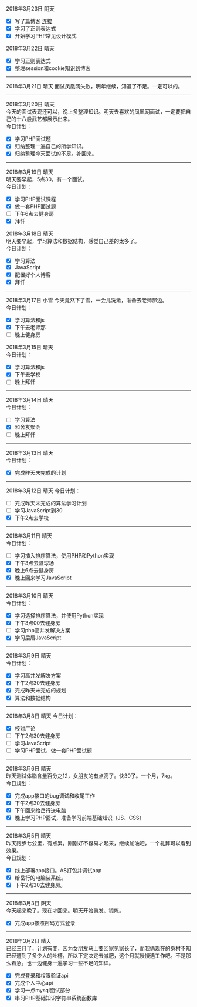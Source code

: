 2018年3月23日 阴天
- [x] 写了篇博客  [连接](http://blog.colorful3.com/archives/358#more-358)
- [x] 学习了正则表达式
- [x] 开始学习PHP常见设计模式

2018年3月22日 晴天  
- [x] 学习正则表达式
- [x] 整理session和cookie知识到博客 

---

2018年3月21日 晴天
面试凤凰网失败，明年继续，知道了不足。一定可以的。

---

2018年3月20日 晴天  
今天的面试表现还可以，晚上多整理知识。明天去喜欢的凤凰网面试，一定要把自己的十八般武艺都展示出来。  
今日计划：  
- [x] 学习PHP面试题
- [x] 归纳整理一遍自己的所学知识。
- [x] 归纳整理今天面试的不足。补回来。

---

2018年3月19日 晴天  
明天要早起，5点30，有一个面试。  
今日计划：  
- [x] 学习PHP面试课程
- [x] 做一套PHP面试题
- [ ] 下午6点去健身房
- [x] 拜忏

2018年3月18日 晴天  
明天要早起，学习算法和数据结构，感觉自己差的太多了。  
今日计划：  
- [x] 学习算法
- [x] JavaScript
- [x] 配置好个人博客
- [x] 拜忏

---

2018年3月17日 小雪
今天竟然下了雪，一会儿洗漱，准备去老师那边。  
今日计划：  
- [x] 学习算法和js
- [x] 下午去老师那
- [ ] 晚上健身房

2018年3月15日 晴天  
今日计划：
- [x] 学习算法和js
- [x] 下午去学校
- [ ] 晚上拜忏

---

2018年3月14日 晴天  
今日计划：  
- [ ] 学习算法
- [x] 和舍友聚会
- [ ] 晚上拜忏

---

2018年3月13日 晴天  
今日计划：  
- [x] 完成昨天未完成的计划

---

2018年3月12日 晴天
今日计划：
- [ ] 完成昨天未完成的算法学习计划
- [ ] 学习JavaScript到30
- [x] 下午2点去学校

---

2018年3月11日 晴天  
今日计划：  
- [ ] 学习插入排序算法，使用PHP和Python实现
- [x] 下午3点去篮球场
- [x] 晚上6点去健身房
- [x] 晚上回来学习JavaScript

---

2018年3月10日 晴天  
今日计划：  
- [x] 学习选择排序算法，并使用Python实现
- [x] 下午3点00去健身房
- [ ] 学习php高并发解决方案
- [x] 学习后盾JavaScript

---

2018年3月9日 晴天  
今日计划：  
- [x] 学习高并发解决方案
- [x] 下午2点30去健身房
- [x] 完成昨天未完成的规划
- [x] 算法和数据结构

---

2018年3月8日 晴天
今日计划：  
- [x] 校对广论
- [ ] 下午2点30去健身房
- [ ] 学习JavaScript
- [ ] 学习PHP面试，做一套PHP面试题

---

2018年3月6日 晴天  
昨天测试体脂含量百分之12，女朋友的有点高了。快30了。一个月，7kg。  
今日规划：  
- [x] 完成app接口的bug调试和收尾工作
- [x] 下午2点30去健身房
- [x] 下午回来给岳行送电脑
- [x] 晚上学习PHP面试，准备学习前端基础知识（JS、CSS）

---

2018年3月5日 晴天  
昨天跑步七公里，有点累，刚刚好不容易才起来，继续加油吧，一个礼拜可以看到效果。  
今日规划：  
- [x] 线上部署app接口。AS打包并调试app
- [x] 给岳行的电脑装系统。
- [x] 下午2点30去健身房。

---

2018年3月3日 阴天  
今天起来晚了。现在才回来。明天开始剪发、锻炼。
- [x] 完成app按照密码方式登录

---

2018年3月2日 晴天  
已经三月了，计划有变，因为女朋友马上要回家见家长了，而我俩现在的身材不知已经遭到了多少人的吐槽，所以下定决定去减肥，这个月就慢慢遇工作吧。不是那么着急。也一边健身一遍学习一些不足的知识。  
- [x] 完成登录和权限验证api
- [x] 完成个人中心api
- [x] 学习一点mysql面试部分
- [x] 串习PHP基础知识字符串系统函数库
